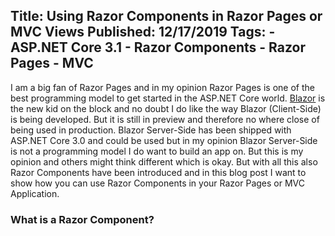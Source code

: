 Title: Using Razor Components in Razor Pages or MVC Views
Published: 12/17/2019
Tags: 
    - ASP.NET Core 3.1
    - Razor Components
    - Razor Pages
    - MVC
---

I am a big fan of Razor Pages and in my opinion Razor Pages is one of the best programming model to get started in the ASP.NET Core world. [Blazor](https://blazor.net) is the new kid on the block and no doubt I do like the way Blazor (Client-Side) is being developed. But it is still in preview and therefore no where close of being used in production. Blazor Server-Side has been shipped with ASP.NET Core 3.0 and could be used but in my opinion Blazor Server-Side is not a programming model I do want to build an app on. But this is my opinion and others might think different which is okay. But with all this also Razor Components have been introduced and in this blog post I want to show how you can use Razor Components in your Razor Pages or MVC Application.

### What is a Razor Component?
